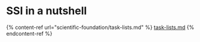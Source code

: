 # SSI in a nutshell

{% content-ref url="scientific-foundation/task-lists.md" %}
[task-lists.md](scientific-foundation/task-lists.md)
{% endcontent-ref %}
